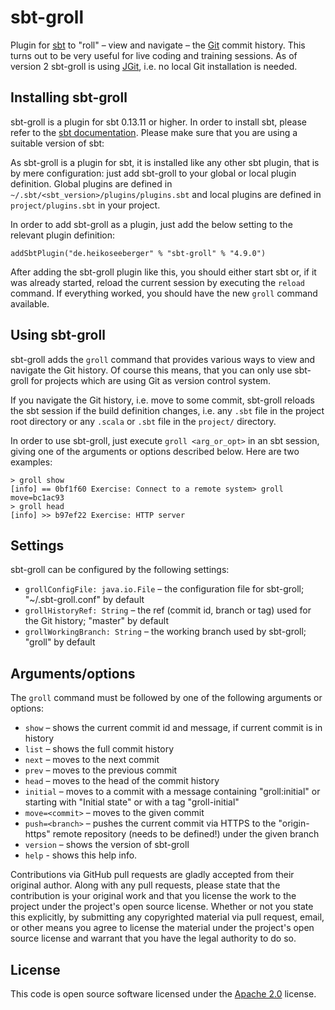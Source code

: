# sbt-groll #

Plugin for [sbt](http://www.scala-sbt.org) to "roll" – view and navigate – the
[Git](http://git-scm.com/) commit history. This turns out to be very useful for live coding and
training sessions. As of version 2 sbt-groll is using [JGit](http://www.eclipse.org/jgit/), i.e. no
local Git installation is needed.

## Installing sbt-groll ##

sbt-groll is a plugin for sbt 0.13.11 or higher. In order to install sbt, please refer to the
[sbt documentation](http://www.scala-sbt.org/release/docs/Getting-Started/Setup.html). Please make
sure that you are using a suitable version of sbt:

As sbt-groll is a plugin for sbt, it is installed like any other sbt plugin, that is by mere
configuration: just add sbt-groll to your global or local plugin definition. Global plugins are
defined in `~/.sbt/<sbt_version>/plugins/plugins.sbt` and local plugins are defined in
`project/plugins.sbt` in your project.

In order to add sbt-groll as a plugin, just add the below setting to the relevant plugin definition:

```
addSbtPlugin("de.heikoseeberger" % "sbt-groll" % "4.9.0")
```

After adding the sbt-groll plugin like this, you should either start sbt or, if it was already
started, reload the current session by executing the `reload` command. If everything worked, you
should have the new `groll` command available.

## Using sbt-groll ##

sbt-groll adds the `groll` command that provides various ways to view and navigate the Git history.
Of course this means, that you can only use sbt-groll for projects which are using Git as version
control system.

If you navigate the Git history, i.e. move to some commit, sbt-groll reloads the sbt session if the
build definition changes, i.e. any `.sbt` file in the project root directory or any `.scala` or
`.sbt` file in the `project/` directory.

In order to use sbt-groll, just execute `groll <arg_or_opt>` in an sbt session, giving one of the
arguments or options described below. Here are two examples:

```
> groll show
[info] == 0bf1f60 Exercise: Connect to a remote system> groll move=bc1ac93
> groll head
[info] >> b97ef22 Exercise: HTTP server
```

## Settings ##

sbt-groll can be configured by the following settings:

- `grollConfigFile: java.io.File` – the configuration file for sbt-groll; "~/.sbt-groll.conf" by
  default
- `grollHistoryRef: String` – the ref (commit id, branch or tag) used for the Git history; "master"
  by default
- `grollWorkingBranch: String` – the working branch used by sbt-groll; "groll" by default

## Arguments/options ##

The `groll` command must be followed by one of the following arguments or options:

- `show` – shows the current commit id and message, if current commit is in history
- `list` – shows the full commit history
- `next` – moves to the next commit
- `prev` – moves to the previous commit
- `head` – moves to the head of the commit history
- `initial` – moves to a commit with a message containing "groll:initial" or starting with "Initial
state" or with a tag "groll-initial"
- `move=<commit>` – moves to the given commit
- `push=<branch>` – pushes the current commit via HTTPS to the "origin-https" remote repository
  (needs to be defined!) under the given branch
- `version` – shows the version of sbt-groll
- `help` - shows this help info.

Contributions via GitHub pull requests are gladly accepted from their original author. Along with
any pull requests, please state that the contribution is your original work and that you license
the work to the project under the project's open source license. Whether or not you state this
explicitly, by submitting any copyrighted material via pull request, email, or other means you
agree to license the material under the project's open source license and warrant that you have the
legal authority to do so.

## License ##

This code is open source software licensed under the
[Apache 2.0](http://www.apache.org/licenses/LICENSE-2.0) license.
